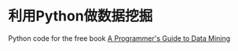 # 利用Python做数据挖掘

Python code for the free book [A Programmer's Guide to Data Mining](http://guidetodatamining.com)
